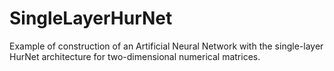 # SingleLayerHurNet
Example of construction of an Artificial Neural Network with the single-layer HurNet architecture for two-dimensional numerical matrices.

